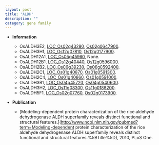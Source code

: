 ```yaml
---
layout: post
title: "ALDH"
description: ""
category: gene family
---
```


* **Information**  
    + OsALDH3E2, [LOC_Os02g43280](http://rice.uga.edu/cgi-bin/ORF_infopage.cgi?orf=LOC_Os02g43280), [Os02g0647900](http://rapdb.dna.affrc.go.jp/viewer/gbrowse_details/irgsp1?name=Os02g0647900).
    + OsALDH3H1, [LOC_Os12g07810](http://rice.uga.edu/cgi-bin/ORF_infopage.cgi?orf=LOC_Os12g07810), [Os12g0177900](http://rapdb.dna.affrc.go.jp/viewer/gbrowse_details/irgsp1?name=Os12g0177900).
    + OsALDH12A1, [LOC_Os05g45960](http://rice.uga.edu/cgi-bin/ORF_infopage.cgi?orf=LOC_Os05g45960), None.
    + OsALDH12B1, [LOC_Os12g40440](http://rice.uga.edu/cgi-bin/ORF_infopage.cgi?orf=LOC_Os12g40440), [Os12g0596000](http://rapdb.dna.affrc.go.jp/viewer/gbrowse_details/irgsp1?name=Os12g0596000).
    + OsALDH2B2, [LOC_Os06g39230](http://rice.uga.edu/cgi-bin/ORF_infopage.cgi?orf=LOC_Os06g39230), [Os06g0592400](http://rapdb.dna.affrc.go.jp/viewer/gbrowse_details/irgsp1?name=Os06g0592400).
    + OsALDH2C1, [LOC_Os01g40870](http://rice.uga.edu/cgi-bin/ORF_infopage.cgi?orf=LOC_Os01g40870), [Os01g0591300](http://rapdb.dna.affrc.go.jp/viewer/gbrowse_details/irgsp1?name=Os01g0591300).
    + OsALDH2C4, [LOC_Os01g40860](http://rice.uga.edu/cgi-bin/ORF_infopage.cgi?orf=LOC_Os01g40860), [Os01g0591000](http://rapdb.dna.affrc.go.jp/viewer/gbrowse_details/irgsp1?name=Os01g0591000).
    + OsALDH3B1, [LOC_Os04g45720](http://rice.uga.edu/cgi-bin/ORF_infopage.cgi?orf=LOC_Os04g45720), [Os04g0540600](http://rapdb.dna.affrc.go.jp/viewer/gbrowse_details/irgsp1?name=Os04g0540600).
    + OsALDH3H2, [LOC_Os11g08300](http://rice.uga.edu/cgi-bin/ORF_infopage.cgi?orf=LOC_Os11g08300), [Os11g0186200](http://rapdb.dna.affrc.go.jp/viewer/gbrowse_details/irgsp1?name=Os11g0186200).
    + OsALDH5F1, [LOC_Os02g07760](http://rice.uga.edu/cgi-bin/ORF_infopage.cgi?orf=LOC_Os02g07760), [Os02g0173900](http://rapdb.dna.affrc.go.jp/viewer/gbrowse_details/irgsp1?name=Os02g0173900).

* **Publication**  
    + [Modeling-dependent protein characterization of the rice aldehyde dehydrogenase ALDH superfamily reveals distinct functional and structural features.](http://www.ncbi.nlm.nih.gov/pubmed?term=Modeling-dependent protein characterization of the rice aldehyde dehydrogenase ALDH superfamily reveals distinct functional and structural features.%5BTitle%5D), 2010, PLoS One.


